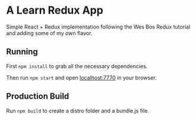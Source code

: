 # A Learn Redux App

Simple React + Redux implementation following the Wes Bos Redux tutorial and adding some of my own flavor. 

## Running

First `npm install` to grab all the necessary dependencies. 

Then run `npm start` and open <localhost:7770> in your browser.

## Production Build

Run `npm build` to create a distro folder and a bundle.js file.


